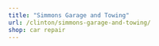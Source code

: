 ```yaml
---
title: "Simmons Garage and Towing"
url: /clinton/simmons-garage-and-towing/
shop: car repair
---
```

